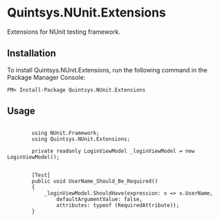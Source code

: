 Quintsys.NUnit.Extensions
========================

Extensions for NUnit testing framework.


Installation
------------

To install Quintsys.NUnit.Extensions, run the following command in the Package Manager Console:

    PM> Install-Package Quintsys.NUnit.Extensions


Usage
-----

```

        using NUnit.Framework;
        using Quintsys.NUnit.Extensions;
        
        private readonly LoginViewModel _loginViewModel = new LoginViewModel();

        
        [Test]
        public void UserName_Should_Be_Required()
        {
            _loginViewModel.ShouldHave(expression: x => x.UserName, 
                defaultArgumentValue: false, 
                attributes: typeof (RequiredAttribute));
        }

